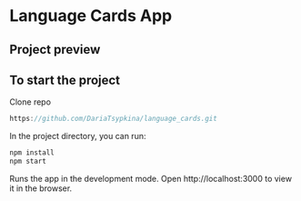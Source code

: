 # Language Cards App

## Project preview

## To start the project

Clone repo
```javascript
https://github.com/DariaTsypkina/language_cards.git
```

In the project directory, you can run:

```javascript
npm install
npm start
```

Runs the app in the development mode.
Open http://localhost:3000 to view it in the browser.
